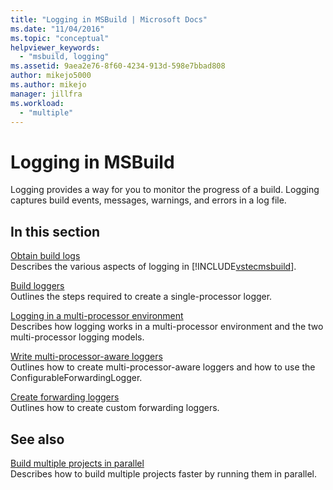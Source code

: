 ```yaml
---
title: "Logging in MSBuild | Microsoft Docs"
ms.date: "11/04/2016"
ms.topic: "conceptual"
helpviewer_keywords: 
  - "msbuild, logging"
ms.assetid: 9aea2e76-8f60-4234-913d-598e7bbad808
author: mikejo5000
ms.author: mikejo
manager: jillfra
ms.workload: 
  - "multiple"
---
```

# Logging in MSBuild
Logging provides a way for you to monitor the progress of a build. Logging captures build events, messages, warnings, and errors in a log file.  
  
## In this section  
 [Obtain build logs](../msbuild/obtaining-build-logs-with-msbuild.md)  
 Describes the various aspects of logging in [!INCLUDE[vstecmsbuild](../extensibility/internals/includes/vstecmsbuild_md.md)].  
  
 [Build loggers](../msbuild/build-loggers.md)  
 Outlines the steps required to create a single-processor logger.  
  
 [Logging in a multi-processor environment](../msbuild/logging-in-a-multi-processor-environment.md)  
 Describes how logging works in a multi-processor environment and the two multi-processor logging models.  
  
 [Write multi-processor-aware loggers](../msbuild/writing-multi-processor-aware-loggers.md)  
 Outlines how to create multi-processor-aware loggers and how to use the ConfigurableForwardingLogger.  
  
 [Create forwarding loggers](../msbuild/creating-forwarding-loggers.md)  
 Outlines how to create custom forwarding loggers.  
  
## See also  
 [Build multiple projects in parallel](../msbuild/building-multiple-projects-in-parallel-with-msbuild.md)  
 Describes how to build multiple projects faster by running them in parallel.